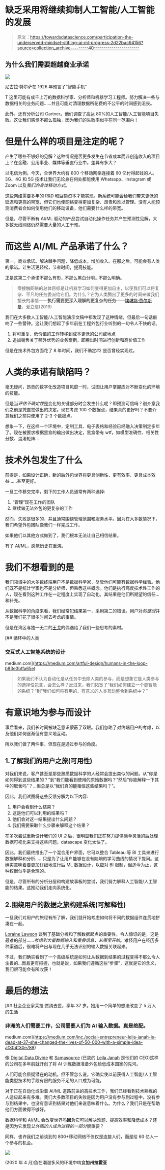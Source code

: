 # 缺乏采用将继续抑制人工智能/人工智能的发展

> 原文：<https://towardsdatascience.com/participation-the-underserved-mindset-stifling-ai-ml-progress-2d22bac94156?source=collection_archive---------40----------------------->

## 为什么我们需要超越商业承诺

![](img/c5cafd8d9fe3900b6f8b25e923769009.png)

尼古拉·特尔萨在 1926 年预言了“智能手机”

T 这里可能有成千上万的数据科学家、分析师和机器学习工程师。努力解决一些与数据相关的业务问题……并且可能对清理数据所花费的不公平的时间感到沮丧。

此外，还有分析公司 Gartner。他们调查了高达 80%的人工智能/人工智能项目失败。这让我们感觉不那么孤独，因为我们的失败率似乎在同一范围内！

# 但是什么样的项目是注定的呢？

产生了哪些不够好的见解？这种情况是否更多发生在节省成本而非创造收入的项目上？在金融、公用事业、媒体等垂直行业中，差异有多大？

以电信为例。今天，全世界大约有 800 个移动网络连接着 60 亿付得起钱的人。3G、4G 和 5G 技术让我们无论身在何处都能使用 Whatsapp、Instagram 或 Zoom 以及*我们的身体移动方式*。

这些网络需要多年的 R&D 和巨额资本才能实现。新系统可能会给我们带来更低的延迟和更高的带宽，但它们也使网络变得更加复杂、昂贵和难以管理。没有人能预测消费者会如何使用他们的移动设备，他们需要什么样的带宽。

但是，尽管不断有 AI/ML 驱动的产品尝试自动化操作任务并产生预测性见解，大多数无线网络仍然需要大量的人工干预。

# 而这些 AI/ML 产品承诺了什么？

第一，商业承诺。解决棘手问题，降低成本，增加收入。在那之后，可能会有人类的承诺。让生活更轻松，节省时间，提高技能。

正是这第二个承诺不那么有形…不那么黑白分明…不那么明确。

> 零接触网络的总体目标是让机器学习如何变得更加自主，以便我们可以将复杂、平凡的任务委派给它们。为什么？它为人类腾出了更多的时间来做我们擅长的事情——**执行需要更深入理解的更复杂的任务**——[埃琳娜·费尔斯曼](https://www.ericsson.com/en/blog/2019/2/zero-touch-network-is-coming)，爱立信(2019)

我们在大多数人工智能/人工智能演示文稿中都发现了这种情绪，但最后一句话敲响了一些警钟。这让我们想起了多年前在工程外包行业听到的一句令人不快的话。

1.  将可重复、低价值的工作转移到成本更低的公司或地点
2.  追加销售关于额外优势的业务案例，即腾出时间进行创新和高价值工作

但是在技术外包方面花了 8 年时间，我们不确定#2 是否曾经实现过。

# 人类的承诺有缺陷吗？

毫无疑问，昂贵的数字化改造项目风靡一时，试图让用户掌握应对不断变化的环境的技能。

但是当*评估不确定性*是变化的关键部分时会发生什么呢？即预测可信吗？别介意我们之前是凭直觉做出的决定。现在考虑 100 个数据点，结果真的更好吗？不要介意我们之前只使用了 2-3 个数据点。

想象一下，在这样一个环境中，定制工具、电子表格和经验已经融入决策制定多年了。现在被要求根据黑盒的输出做出决定，黑盒带有 wtf，如模型准确性、相关性分数、混淆矩阵…

# 技术外包发生了什么

前提是，如果设计正确，新的后外包世界将更具创新性、更有效率、更具成本效益……甚至更好。

一旦工作移交完毕，剩下的工作人员通常有两种选择:

1.  “管理”现在工作的团队
2.  继续做无法外包的更复杂的工作

然而，失败是很多的，并且通常围绕管理范围和服务水平。因为在大多数情况下，我们希望外包团队像我们一样完成工作。

如果他们以其他方式做到了，我们根本无法让自己相信结果。

有了 AI/ML，感觉历史在重演。

# 我们不想看到的是

我们领域中的大多数终端用户不是数据科学家，尽管他们可能有数据科学经验。他们既不是统计学家也不是分析师，但熟悉这些概念。他们是执行高度技术性工作的人，现在看到这种工作在一定程度上实现了自动化，其结果是他们所期望的信任…和补充。

从数据科学的角度来看，我们经常犯结果第一，采用第二的错误。用户对*的感受*并不是我们花了很多时间去考虑的事情。

但是在湾区与独一无二的[王戈](https://medium.com/u/56fb5386cb66?source=post_page-----2d22bac94156--------------------------------)的偶遇给了我们一些思考的素材。

[](https://medium.com/artful-design/humans-in-the-loop-b83e3bffa65e) [## 循环中的人类

### 交互式人工智能系统的设计

medium.com](https://medium.com/artful-design/humans-in-the-loop-b83e3bffa65e) 

> 如果我们不认为自动化是从任务中去除人类的参与，而是想象它是人类参与的选择性包含，会怎么样？反过来，我们拓宽了“我们如何建立一个更智能的系统？”到“我们如何将有用的、有意义的人类互动整合到系统中？”

# 有意识地为参与而设计

事后看来，我们长时间被缺乏意识蒙蔽了双眼。我们忽略了对终端用户的考虑，以及他们如何逐渐但有意义地互动。

所以我们做了两件事，但现在是通过参与的角度。

## 1.了解我们的用户之旅(可用性)

对我们来说，客户甚至是那些熟悉数据科学的人经常会提出类似的问题。从“你是如何得到这些结果的？”到“我们能看到使用的原始数据吗？”然后“你能解释一下其中的取舍吗”？…但总是以“我们真的能相信这些结果吗？”。

因此，我们试图将这些反馈分解为以下内容:

1.  用户会看到什么结果？
2.  这是他们可以利用的结果吗？
3.  他们会对这一结果提出什么问题？
4.  我们需要采取什么步骤来解释这个结果？

在多次尝试重新设计我们的 UI 之后，很明显我们正在努力提供简单灵活的后处理数据可视化来支持这些问题。datascape 变化太快了。

因此，我们最终推出了一个混合用户界面，它可以整合 Tableau 等 BI 工具来进行数据解释和分析……只是为了让用户能够在没有陡峭的学习曲线的情况下提问。这确实意味着要更加仔细地进行后 ML 数据设计，以应对 BI 限制，但迄今为止，这种权衡似乎是合理的。

但是，尽管所有的分析分层和构建故事板的尝试，我们努力解释人工智能/人工智能的结果。这推动我们走向系统化。

## 2.围绕用户的数据之旅构建系统(可解释性)

一旦我们对用户的旅程有所了解，我们就开始考虑如何将不同的数据组件连贯地拼凑在一起。

[Loraine Lawson](https://www.itbusinessedge.com/blogs/integration/the-first-step-to-winning-at-analytics-know-your-starting-point.html) 谈到了基础分析和了解数据起点的重要性。令人惊讶的是，这是最难的部分……*考虑到大量数据输入和重叠信息，从哪里开始*。难怪用户在经历多种渠道后，很难将产出与现在几乎无法识别的输入数据关联起来。

不过，我们确实看到了一个高级系统是如何让从数据到结果的过程变得不那么令人生畏的…而且更有把握，也就是说，如果我们遵循这些“步骤”，这就是它的含义，我们很可能会有所收获！

# 最后的想法

[](https://medium.com/inc./social-entrepreneur-leila-janah-is-dead-at-37-she-changed-the-lives-of-50-000-with-a-simple-idea-af304f30e788) [## 社会企业家莱拉·贾纳去世，享年 37 岁。她用一个简单的想法改变了 5 万人的生活

### 非洲的人们需要工作，公司需要人们为 AI 输入数据。真是绝配。

medium.com](https://medium.com/inc./social-entrepreneur-leila-janah-is-dead-at-37-she-changed-the-lives-of-50-000-with-a-simple-idea-af304f30e788) 

像 [Digital Data Divide](https://www.digitaldividedata.com/machine-learning-solutions) 和 [Samasource](https://www.samasource.com) (已故的 [Leila Janah](https://medium.com/u/80c0bdd9a98c?source=post_page-----2d22bac94156--------------------------------) 是他们的 CEO)这样的公司在多年前就开创了将 AI 训练数据准备外包给低成本国家的先河。

人们可能会质疑潜在的动机，但不管怎么说，它确实使以前获得人工智能/人工智能类型技术的手段有限的服务不足的人口成为可能。

对于正在自动化或沿着 AI/ML 道路前进的高技术工作，我们已经看到技术熟练的人适应起来有多难。我们大多数项目的失败是因为用户没有参与到过程中，没有参与到结果中，也没有意识到结果对他们来说意味着什么。为什么？我们只是在帮助他们方面做得不够好。

数据科学和 AI/ML 会改变世界吗**因为**它可以解决难题、提高效率和降低成本？还是因为它发现*让外围的人成为过程的一部分*很重要？

同样，也许我们之前谈到的 800+移动网络不仅仅是连接人们，而是给 60 亿人一个参与的机会。

![](img/4ec53ac353111f9ccb34e60f14d99acc.png)

(2020 年 4 月)鱼在潮湿多风的环境中啃食**加州拉霍亚**